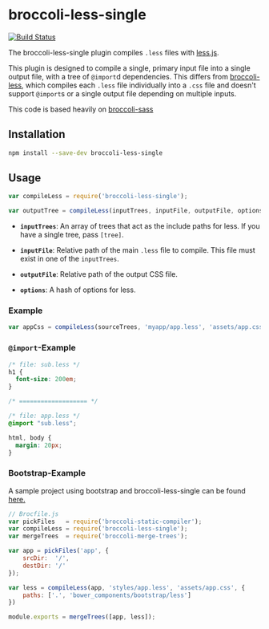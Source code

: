 # broccoli-less-single

[![Build Status][travis-badge]][travis]

The broccoli-less-single plugin compiles `.less` files with
[less.js](https://github.com/less/less.js).

This plugin is designed to compile a single, primary input file
into a single output file, with a tree of `@import`d dependencies. This
differs from [broccoli-less](https://github.com/sindresorhus/broccoli-less/),
which compiles each `.less` file individually into a `.css` file and doesn't
support `@import`s or a single output file depending on multiple inputs.

This code is based heavily on
[broccoli-sass](https://github.com/joliss/broccoli-sass/)

## Installation

```bash
npm install --save-dev broccoli-less-single
```

## Usage

```js
var compileLess = require('broccoli-less-single');

var outputTree = compileLess(inputTrees, inputFile, outputFile, options)
```

* **`inputTrees`**: An array of trees that act as the include paths for
  less. If you have a single tree, pass `[tree]`.

* **`inputFile`**: Relative path of the main `.less` file to compile. This
  file must exist in one of the `inputTrees`.

* **`outputFile`**: Relative path of the output CSS file.

* **`options`**: A hash of options for less.

### Example

```js
var appCss = compileLess(sourceTrees, 'myapp/app.less', 'assets/app.css')
```

### `@import`-Example

```css
/* file: sub.less */
h1 {
  font-size: 200em;
}

/* =================== */

/* file: app.less */
@import "sub.less";

html, body {
  margin: 20px;
}
```

### Bootstrap-Example

A sample project using bootstrap and broccoli-less-single can be found [here.](https://github.com/jasonmit/broccoli-less-single-example)

```js
// Brocfile.js
var pickFiles   = require('broccoli-static-compiler');
var compileLess = require('broccoli-less-single');
var mergeTrees  = require('broccoli-merge-trees');

var app = pickFiles('app', {
	srcDir:  '/',
	destDir: '/'
});

var less = compileLess(app, 'styles/app.less', 'assets/app.css', {
	paths: ['.', 'bower_components/bootstrap/less']
})

module.exports = mergeTrees([app, less]);
```
[travis]: https://travis-ci.org/gabrielgrant/broccoli-less-single
[travis-badge]: https://img.shields.io/travis/gabrielgrant/broccoli-less-single.svg?branch=master&style=flat-square

